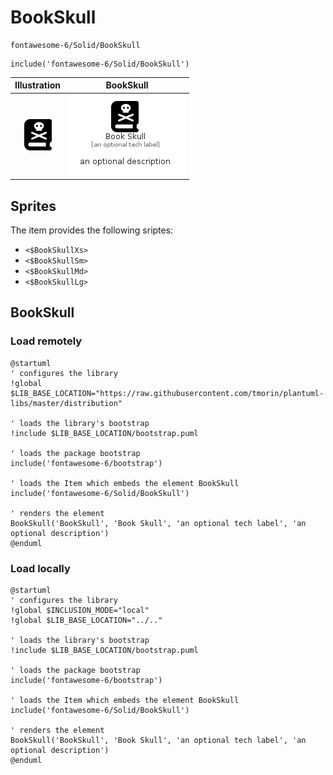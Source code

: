 # BookSkull


```text
fontawesome-6/Solid/BookSkull
```

```text
include('fontawesome-6/Solid/BookSkull')
```



| Illustration | BookSkull |
| :---: | :---: |
| ![illustration for Illustration](../../fontawesome-6/Solid/BookSkull.png) | ![illustration for BookSkull](../../fontawesome-6/Solid/BookSkull.Local.png) |



## Sprites
The item provides the following sriptes:

- `<$BookSkullXs>`
- `<$BookSkullSm>`
- `<$BookSkullMd>`
- `<$BookSkullLg>`





## BookSkull

### Load remotely
```plantuml
@startuml
' configures the library
!global $LIB_BASE_LOCATION="https://raw.githubusercontent.com/tmorin/plantuml-libs/master/distribution"

' loads the library's bootstrap
!include $LIB_BASE_LOCATION/bootstrap.puml

' loads the package bootstrap
include('fontawesome-6/bootstrap')

' loads the Item which embeds the element BookSkull
include('fontawesome-6/Solid/BookSkull')

' renders the element
BookSkull('BookSkull', 'Book Skull', 'an optional tech label', 'an optional description')
@enduml
```

### Load locally
```plantuml
@startuml
' configures the library
!global $INCLUSION_MODE="local"
!global $LIB_BASE_LOCATION="../.."

' loads the library's bootstrap
!include $LIB_BASE_LOCATION/bootstrap.puml

' loads the package bootstrap
include('fontawesome-6/bootstrap')

' loads the Item which embeds the element BookSkull
include('fontawesome-6/Solid/BookSkull')

' renders the element
BookSkull('BookSkull', 'Book Skull', 'an optional tech label', 'an optional description')
@enduml
```

